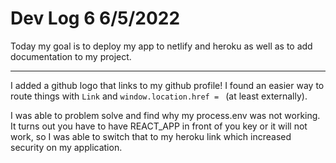 # Dev Log 6 6/5/2022


Today my goal is to deploy my app to netlify and heroku as well as to add documentation to my project.

____________________________________________________________


I added a github logo that links to my github profile! I found an easier way to route things with `Link` and `window.location.href = ` (at least externally).

I was able to problem solve and find why my process.env was not working. It turns out you have to have REACT_APP in front of you key or it will not work, so I was able to switch that to my heroku link which increased security on my application.